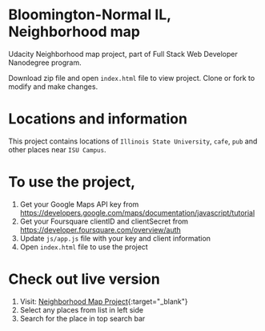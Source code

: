 # Bloomington-Normal IL, Neighborhood map

Udacity Neighborhood map project, part of Full Stack Web Developer Nanodegree program.

Download zip file and open `index.html` file to view project. Clone or fork to modify and make changes.

# Locations and information

This project contains locations of `Illinois State University`, `cafe`, `pub` and other places near `ISU Campus`.

# To use the project,

1) Get your Google Maps API key from <https://developers.google.com/maps/documentation/javascript/tutorial>
2) Get your Foursquare clientID and clientSecret from <https://developer.foursquare.com/overview/auth>
3) Update `js/app.js` file with your key and client information
4) Open `index.html` file to use the project


# Check out live version

1. Visit: [Neighborhood Map Project](https://viralj.github.io/neighborhoodmap/){:target="_blank"} 
2. Select any places from list in left side 
3. Search for the place in top search bar
